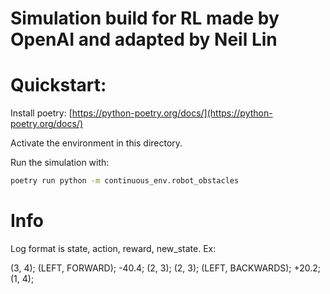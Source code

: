 # Simulation build for RL made by OpenAI and adapted by Neil Lin

# Quickstart:

Install poetry: [https://python-poetry.org/docs/](https://python-poetry.org/docs/)

Activate the environment in this directory.

Run the simulation with:

```sh
poetry run python -m continuous_env.robot_obstacles 
```

# Info

Log format is state, action, reward, new_state. Ex:

(3, 4); (LEFT, FORWARD); -40.4; (2, 3); (2, 3); (LEFT, BACKWARDS); +20.2; (1, 4);


